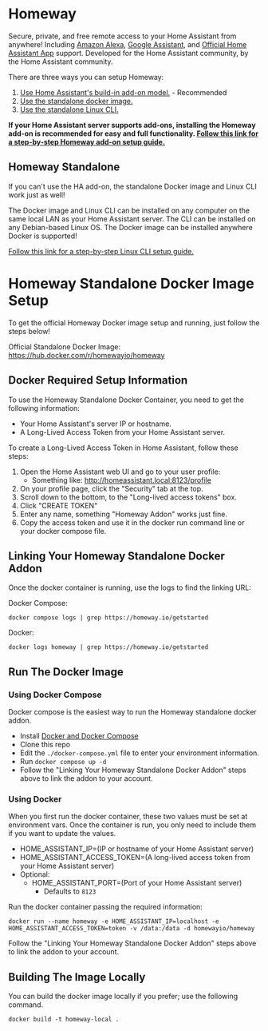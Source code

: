 # Homeway

Secure, private, and free remote access to your Home Assistant from anywhere! Including [Amazon Alexa](https://homeway.io/alexa?source=github_docker_readme), [Google Assistant](https://homeway.io/googleassistant?source=github_docker_readme), and [Official Home Assistant App](https://homeway.io/app?source=github_docker_readme) support. Developed for the Home Assistant community, by the Home Assistant community.

There are three ways you can setup Homeway:

1) [Use Home Assistant's build-in add-on model.](https://homeway.io/getstarted?source=github_docker_readme&addon=true) - Recommended
2) [Use the standalone docker image.](https://homeway.io/getstarted?source=github_docker_readme&cli=true)
3) [Use the standalone Linux CLI.](https://homeway.io/getstarted?source=github_docker_readme&docker=true)

**If your Home Assistant server supports add-ons, installing the Homeway add-on is recommended for easy and full functionality. [Follow this link for a step-by-step Homeway add-on setup guide.](https://homeway.io/getstarted?source=github_docker_readme&addon=true)**


## Homeway Standalone

If you can't use the HA add-on, the standalone Docker image and Linux CLI work just as well!

The Docker image and Linux CLI can be installed on any computer on the same local LAN as your Home Assistant server. The CLI can be installed on any Debian-based Linux OS. The Docker image can be installed anywhere Docker is supported!

[Follow this link for a step-by-step Linux CLI setup guide.](https://homeway.io/getstarted?source=github_docker_readme&cli=true)


# Homeway Standalone Docker Image Setup

To get the official Homeway Docker image setup and running, just follow the steps below!

Official Standalone Docker Image: https://hub.docker.com/r/homewayio/homeway


## Docker Required Setup Information

To use the Homeway Standalone Docker Container, you need to get the following information:

- Your Home Assistant's server IP or hostname.
- A Long-Lived Access Token from your Home Assistant server.

To create a Long-Lived Access Token in Home Assistant, follow these steps:

1. Open the Home Assistant web UI and go to your user profile:
    - Something like: http://homeassistant.local:8123/profile
2. On your profile page, click the "Security" tab at the top.
3. Scroll down to the bottom, to the "Long-lived access tokens" box.
4. Click "CREATE TOKEN"
5. Enter any name, something "Homeway Addon" works just fine.
6. Copy the access token and use it in the docker run command line or your docker compose file.


## Linking Your Homeway Standalone Docker Addon

Once the docker container is running, use the logs to find the linking URL:

Docker Compose:

`docker compose logs | grep https://homeway.io/getstarted`

Docker:

`docker logs homeway | grep https://homeway.io/getstarted`


## Run The Docker Image

### Using Docker Compose

Docker compose is the easiest way to run the Homeway standalone docker addon.

- Install [Docker and Docker Compose](https://docs.docker.com/compose/install/linux/)
- Clone this repo
- Edit the `./docker-compose.yml` file to enter your environment information.
- Run `docker compose up -d`
- Follow the "Linking Your Homeway Standalone Docker Addon" steps above to link the addon to your account.


### Using Docker

When you first run the docker container, these two values must be set at environment vars. Once the container is run, you only need to include them if you want to update the values.

- HOME_ASSISTANT_IP=(IP or hostname of your Home Assistant server)
- HOME_ASSISTANT_ACCESS_TOKEN=(A long-lived access token from your Home Assistant server)
- Optional:
    - HOME_ASSISTANT_PORT=(Port of your Home Assistant server)
        - Defaults to `8123`

Run the docker container passing the required information:

`docker run --name homeway -e HOME_ASSISTANT_IP=localhost -e HOME_ASSISTANT_ACCESS_TOKEN=token -v /data:/data -d homewayio/homeway`

Follow the "Linking Your Homeway Standalone Docker Addon" steps above to link the addon to your account.


## Building The Image Locally

You can build the docker image locally if you prefer; use the following command.

`docker build -t homeway-local .`